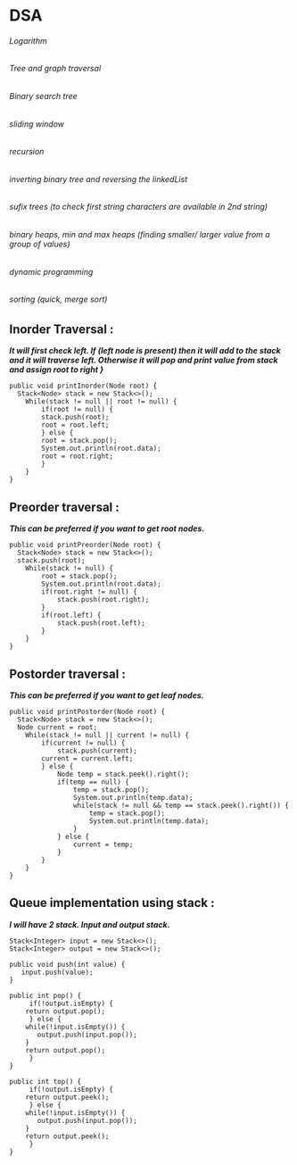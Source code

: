 # DSA

###### Logarithm
###### Tree and graph traversal
###### Binary search tree
###### sliding window
###### recursion
###### inverting binary tree and reversing the linkedList
###### sufix trees (to check first string characters are available in 2nd string)
###### binary heaps, min and max heaps (finding smaller/ larger value from a group of values)
###### dynamic programming
###### sorting (quick, merge sort)


## Inorder Traversal :
***It will first check left. If (left node is present) then
   it will add to the stack and it will traverse left.
   Otherwise it will pop and print value from stack and assign root to right
}***
```
public void printInorder(Node root) {
  Stack<Node> stack = new Stack<>();
	While(stack != null || root != null) {
	    if(root != null) {
		stack.push(root);
		root = root.left;
	    } else {
		root = stack.pop();
		System.out.println(root.data);
		root = root.right;
	    }
	}
}
```
## Preorder traversal : 

***This can be preferred if you want to get root nodes.***
```
public void printPreorder(Node root) {
  Stack<Node> stack = new Stack<>();
  stack.push(root);
	While(stack != null) {
		root = stack.pop();
		System.out.println(root.data);
		if(root.right != null) {	
			stack.push(root.right);
		} 
		if(root.left) {
			stack.push(root.left);
		}	
	}
}
```
## Postorder traversal : 

***This can be preferred if you want to get leaf nodes.***
```
public void printPostorder(Node root) {
  Stack<Node> stack = new Stack<>();
  Node current = root;
	While(stack != null || current != null) {
		if(current != null) {
			stack.push(current);
		current = current.left;
		} else {
			Node temp = stack.peek().right();
			if(temp == null) {
				temp = stack.pop();
				System.out.println(temp.data);
				while(stack != null && temp == stack.peek().right()) {
					temp = stack.pop();
					System.out.println(temp.data);
				}
			} else {
				current = temp;
			}
		}
	}
}
```
## Queue implementation using stack :
***I will have 2 stack. Input and output stack.***
```
Stack<Integer> input = new Stack<>();
Stack<Integer> output = new Stack<>();

public void push(int value) {
   input.push(value);
}

public int pop() {
     if(!output.isEmpty) {
	return output.pop();
     } else {
	while(!input.isEmpty()) {
	   output.push(input.pop());
	}
	return output.pop();
     }
}

public int top() {
     if(!output.isEmpty) {
	return output.peek();
     } else {
	while(!input.isEmpty()) {
	   output.push(input.pop());
	}
	return output.peek();
     }
}
```
